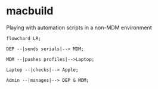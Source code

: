 # macbuild
Playing with automation scripts in a non-MDM environment


```mermaid
flowchard LR;

DEP --|sends serials|--> MDM;

MDM --|pushes profiles|-->Laptop;

Laptop --|checks|--> Apple;

Admin --|manages|--> DEP & MDM;

```
